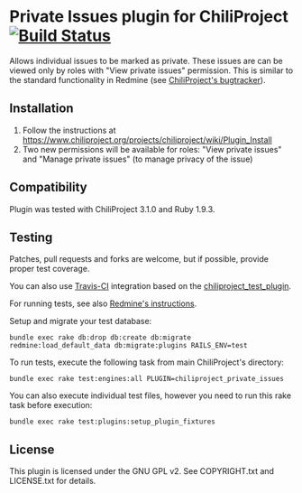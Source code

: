 # Private Issues plugin for ChiliProject [![Build Status](https://secure.travis-ci.org/jnv/chiliproject_private_issues.png?branch=master)](http://travis-ci.org/jnv/chiliproject_private_issues)

Allows individual issues to be marked as private. These issues are can be viewed only by roles with "View private issues" permission. This is similar to the standard functionality in Redmine (see [ChiliProject's bugtracker](https://www.chiliproject.org/issues/189)).

## Installation

1. Follow the instructions at https://www.chiliproject.org/projects/chiliproject/wiki/Plugin_Install
2. Two new permissions will be available for roles: "View private issues" and "Manage private issues" (to manage privacy of the issue)

## Compatibility

Plugin was tested with ChiliProject 3.1.0 and Ruby 1.9.3.

## Testing

Patches, pull requests and forks are welcome, but if possible, provide proper test coverage.

You can also use [Travis-CI](http://travis-ci.org/) integration based on the [chiliproject_test_plugin](https://github.com/jnv/chiliproject_test_plugin).

For running tests, see also [Redmine's instructions](http://www.redmine.org/projects/redmine/wiki/Plugin_Tutorial#Running-test).

Setup and migrate your test database:

```
bundle exec rake db:drop db:create db:migrate redmine:load_default_data db:migrate:plugins RAILS_ENV=test
```

To run tests, execute the following task from main ChiliProject's directory:

```
bundle exec rake test:engines:all PLUGIN=chiliproject_private_issues
```

You can also execute individual test files, however you need to run this rake task before execution:

```
bundle exec rake test:plugins:setup_plugin_fixtures
```

## License

This plugin is licensed under the GNU GPL v2. See COPYRIGHT.txt and LICENSE.txt for details.
